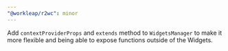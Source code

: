 ```yaml
---
"@workleap/r2wc": minor
---
```


Add `contextProviderProps` and `extends` method to `WidgetsManager` to make it more flexible and being able to expose functions outside of the Widgets.
